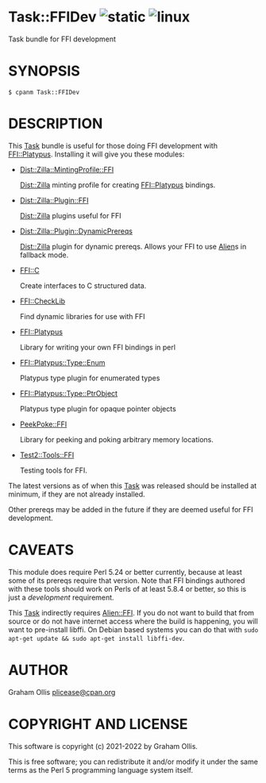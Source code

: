 # Task::FFIDev ![static](https://github.com/PerlFFI/Task-FFIDev/workflows/static/badge.svg) ![linux](https://github.com/PerlFFI/Task-FFIDev/workflows/linux/badge.svg)

Task bundle for FFI development

# SYNOPSIS

```
$ cpanm Task::FFIDev
```

# DESCRIPTION

This [Task](https://metacpan.org/pod/Task) bundle is useful for those doing FFI development with [FFI::Platypus](https://metacpan.org/pod/FFI::Platypus).  Installing it
will give you these modules:

- [Dist::Zilla::MintingProfile::FFI](https://metacpan.org/pod/Dist::Zilla::MintingProfile::FFI)

    [Dist::Zilla](https://metacpan.org/pod/Dist::Zilla) minting profile for creating [FFI::Platypus](https://metacpan.org/pod/FFI::Platypus) bindings.

- [Dist::Zilla::Plugin::FFI](https://metacpan.org/pod/Dist::Zilla::Plugin::FFI)

    [Dist::Zilla](https://metacpan.org/pod/Dist::Zilla) plugins useful for FFI

- [Dist::Zilla::Plugin::DynamicPrereqs](https://metacpan.org/pod/Dist::Zilla::Plugin::DynamicPrereqs)

    [Dist::Zilla](https://metacpan.org/pod/Dist::Zilla) plugin for dynamic prereqs.  Allows your FFI to use [Alien](https://metacpan.org/pod/Alien)s in fallback mode.

- [FFI::C](https://metacpan.org/pod/FFI::C)

    Create interfaces to C structured data.

- [FFI::CheckLib](https://metacpan.org/pod/FFI::CheckLib)

    Find dynamic libraries for use with FFI

- [FFI::Platypus](https://metacpan.org/pod/FFI::Platypus)

    Library for writing your own FFI bindings in perl

- [FFI::Platypus::Type::Enum](https://metacpan.org/pod/FFI::Platypus::Type::Enum)

    Platypus type plugin for enumerated types

- [FFI::Platypus::Type::PtrObject](https://metacpan.org/pod/FFI::Platypus::Type::PtrObject)

    Platypus type plugin for opaque pointer objects

- [PeekPoke::FFI](https://metacpan.org/pod/PeekPoke::FFI)

    Library for peeking and poking arbitrary memory locations.

- [Test2::Tools::FFI](https://metacpan.org/pod/Test2::Tools::FFI)

    Testing tools for FFI.

The latest versions as of when this [Task](https://metacpan.org/pod/Task) was released should be installed at minimum, if they are
not already installed.

Other prereqs may be added in the future if they are deemed useful for FFI development.

# CAVEATS

This module does require Perl 5.24 or better currently, because at least some of its prereqs require
that version.  Note that FFI bindings authored with these tools should work on Perls of at least
5.8.4 or better, so this is just a _development_ requirement.

This [Task](https://metacpan.org/pod/Task) indirectly requires [Alien::FFI](https://metacpan.org/pod/Alien::FFI).  If you do not want to build that from source
or do not have internet access where the build is happening, you will want to pre-install libffi.
On Debian based systems you can do that with `sudo apt-get update && sudo apt-get install libffi-dev`.

# AUTHOR

Graham Ollis <plicease@cpan.org>

# COPYRIGHT AND LICENSE

This software is copyright (c) 2021-2022 by Graham Ollis.

This is free software; you can redistribute it and/or modify it under
the same terms as the Perl 5 programming language system itself.
